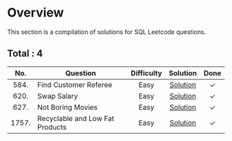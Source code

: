 # Overview

This section is a compilation of solutions for SQL Leetcode questions.


## Total : 4


| No. | Question | Difficulty | Solution | Done |
|:---:|----------|:----------:|:--------:|:----:|
| 584. | Find Customer Referee | Easy | [Solution](https://github.com/ezryn-zaharoff/leetcode-solutions/blob/master/sql/Q0584.md) | ✓ |
| 620. | Swap Salary | Easy | [Solution](https://github.com/ezryn-zaharoff/leetcode-solutions/blob/master/sql/Q0620.md) | ✓ |
| 627. | Not Boring Movies | Easy | [Solution](https://github.com/ezryn-zaharoff/leetcode-solutions/blob/master/sql/Q0627.md) | ✓ |
| 1757. | Recyclable and Low Fat Products | Easy | [Solution](https://github.com/ezryn-zaharoff/leetcode-solutions/blob/master/sql/Q1757.md) | ✓ |